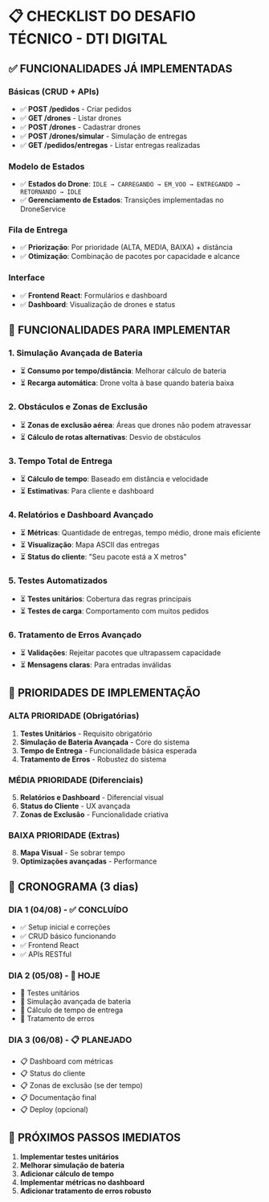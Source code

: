 # 📋 CHECKLIST DO DESAFIO TÉCNICO - DTI DIGITAL

## ✅ FUNCIONALIDADES JÁ IMPLEMENTADAS

### Básicas (CRUD + APIs)
- ✅ **POST /pedidos** - Criar pedidos
- ✅ **GET /drones** - Listar drones
- ✅ **POST /drones** - Cadastrar drones
- ✅ **POST /drones/simular** - Simulação de entregas
- ✅ **GET /pedidos/entregas** - Listar entregas realizadas

### Modelo de Estados
- ✅ **Estados do Drone**: `IDLE → CARREGANDO → EM_VOO → ENTREGANDO → RETORNANDO → IDLE`
- ✅ **Gerenciamento de Estados**: Transições implementadas no DroneService

### Fila de Entrega
- ✅ **Priorização**: Por prioridade (ALTA, MEDIA, BAIXA) + distância
- ✅ **Otimização**: Combinação de pacotes por capacidade e alcance

### Interface
- ✅ **Frontend React**: Formulários e dashboard
- ✅ **Dashboard**: Visualização de drones e status

## 🚧 FUNCIONALIDADES PARA IMPLEMENTAR

### 1. Simulação Avançada de Bateria
- ⏳ **Consumo por tempo/distância**: Melhorar cálculo de bateria
- ⏳ **Recarga automática**: Drone volta à base quando bateria baixa

### 2. Obstáculos e Zonas de Exclusão
- ⏳ **Zonas de exclusão aérea**: Áreas que drones não podem atravessar
- ⏳ **Cálculo de rotas alternativas**: Desvio de obstáculos

### 3. Tempo Total de Entrega
- ⏳ **Cálculo de tempo**: Baseado em distância e velocidade
- ⏳ **Estimativas**: Para cliente e dashboard

### 4. Relatórios e Dashboard Avançado
- ⏳ **Métricas**: Quantidade de entregas, tempo médio, drone mais eficiente
- ⏳ **Visualização**: Mapa ASCII das entregas
- ⏳ **Status do cliente**: "Seu pacote está a X metros"

### 5. Testes Automatizados
- ⏳ **Testes unitários**: Cobertura das regras principais
- ⏳ **Testes de carga**: Comportamento com muitos pedidos

### 6. Tratamento de Erros Avançado
- ⏳ **Validações**: Rejeitar pacotes que ultrapassem capacidade
- ⏳ **Mensagens claras**: Para entradas inválidas

## 🎯 PRIORIDADES DE IMPLEMENTAÇÃO

### ALTA PRIORIDADE (Obrigatórias)
1. **Testes Unitários** - Requisito obrigatório
2. **Simulação de Bateria Avançada** - Core do sistema
3. **Tempo de Entrega** - Funcionalidade básica esperada
4. **Tratamento de Erros** - Robustez do sistema

### MÉDIA PRIORIDADE (Diferenciais)
5. **Relatórios e Dashboard** - Diferencial visual
6. **Status do Cliente** - UX avançada
7. **Zonas de Exclusão** - Funcionalidade criativa

### BAIXA PRIORIDADE (Extras)
8. **Mapa Visual** - Se sobrar tempo
9. **Optimizações avançadas** - Performance

## 📅 CRONOGRAMA (3 dias)

### DIA 1 (04/08) - ✅ CONCLUÍDO
- ✅ Setup inicial e correções
- ✅ CRUD básico funcionando
- ✅ Frontend React
- ✅ APIs RESTful

### DIA 2 (05/08) - 🎯 HOJE
- 🚧 Testes unitários
- 🚧 Simulação avançada de bateria
- 🚧 Cálculo de tempo de entrega
- 🚧 Tratamento de erros

### DIA 3 (06/08) - 📋 PLANEJADO
- 📋 Dashboard com métricas
- 📋 Status do cliente
- 📋 Zonas de exclusão (se der tempo)
- 📋 Documentação final
- 📋 Deploy (opcional)

## 🎯 PRÓXIMOS PASSOS IMEDIATOS

1. **Implementar testes unitários**
2. **Melhorar simulação de bateria**
3. **Adicionar cálculo de tempo**
4. **Implementar métricas no dashboard**
5. **Adicionar tratamento de erros robusto**

